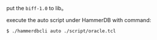put the `biff-1.0` to lib。

execute the auto script under HammerDB with command:

```
$ ./hammerdbcli auto ./script/oracle.tcl
```

